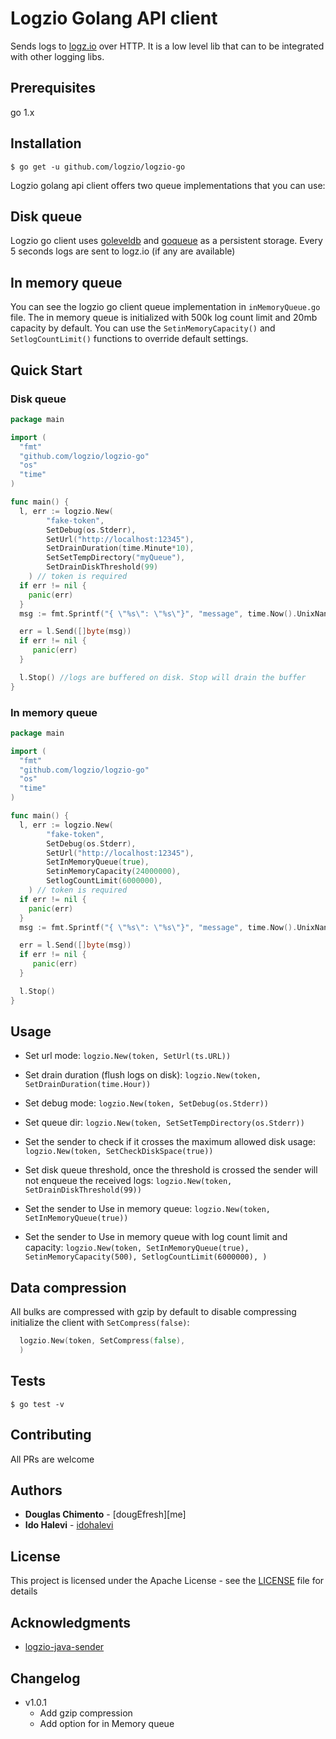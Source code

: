 # Logzio Golang API client

Sends logs to [logz.io](https://logz.io) over HTTP. It is a low level lib that can to be integrated with other logging libs.

[comment]: <> ([![GoDoc][doc-img]][doc] [![Build Status][ci-img]][ci] [![Coverage Status][cov-img]][cov] [![Go Report][report-img]][report])

## Prerequisites
go 1.x

## Installation
```shell
$ go get -u github.com/logzio/logzio-go
```
Logzio golang api client offers two queue implementations that you can use:
## Disk queue
Logzio go client uses [goleveldb](https://github.com/syndtr/goleveldb) and [goqueue](github.com/beeker1121/goque) as a persistent storage.
Every 5 seconds logs are sent to logz.io (if any are available)

## In memory queue
You can see the logzio go client queue implementation in `inMemoryQueue.go` file. The in memory queue is initialized with 500k log count limit and 20mb capacity by default.
You can use the `SetinMemoryCapacity()` and `SetlogCountLimit()` functions to override default settings.


## Quick Start

### Disk queue
```go
package main

import (
  "fmt"
  "github.com/logzio/logzio-go"
  "os"
  "time"
)

func main() {
  l, err := logzio.New(
  		"fake-token",
  		SetDebug(os.Stderr),
  		SetUrl("http://localhost:12345"),
  		SetDrainDuration(time.Minute*10),
        SetSetTempDirectory("myQueue"),
        SetDrainDiskThreshold(99)
  	) // token is required
  if err != nil {
    panic(err)
  }
  msg := fmt.Sprintf("{ \"%s\": \"%s\"}", "message", time.Now().UnixNano())

  err = l.Send([]byte(msg))
  if err != nil {
     panic(err)
  }

  l.Stop() //logs are buffered on disk. Stop will drain the buffer
}
```

### In memory queue
```go
package main

import (
  "fmt"
  "github.com/logzio/logzio-go"
  "os"
  "time"
)

func main() {
  l, err := logzio.New(
  		"fake-token",
  		SetDebug(os.Stderr),
  		SetUrl("http://localhost:12345"),
	    SetInMemoryQueue(true),
	    SetinMemoryCapacity(24000000),
	    SetlogCountLimit(6000000),
  	) // token is required
  if err != nil {
    panic(err)
  }
  msg := fmt.Sprintf("{ \"%s\": \"%s\"}", "message", time.Now().UnixNano())

  err = l.Send([]byte(msg))
  if err != nil {
     panic(err)
  }

  l.Stop() 
}
```

## Usage

- Set url mode:
    `logzio.New(token, SetUrl(ts.URL))`

- Set drain duration (flush logs on disk):
    `logzio.New(token, SetDrainDuration(time.Hour))`

- Set debug mode:
    `logzio.New(token, SetDebug(os.Stderr))`

- Set queue dir:
    `logzio.New(token, SetSetTempDirectory(os.Stderr))`

- Set the sender to check if it crosses the maximum allowed disk usage:
    `logzio.New(token, SetCheckDiskSpace(true))`

- Set disk queue threshold, once the threshold is crossed the sender will not enqueue the received logs:
    `logzio.New(token, SetDrainDiskThreshold(99))`

- Set the sender to Use in memory queue:
  `logzio.New(token, SetInMemoryQueue(true))`

- Set the sender to Use in memory queue with log count limit and capacity:
  `logzio.New(token,
  SetInMemoryQueue(true),
  SetinMemoryCapacity(500),
  SetlogCountLimit(6000000),
  )`
  
## Data compression
All bulks are compressed with gzip by default to disable compressing initialize the client with `SetCompress(false)`:
```go
  logzio.New(token, SetCompress(false),
  )
```

## Tests

```shell
$ go test -v

```



## Contributing
 All PRs are welcome

## Authors

* **Douglas Chimento**  - [dougEfresh][me]
* **Ido Halevi**  - [idohalevi](https://github.com/idohalevi)


## License

This project is licensed under the Apache License - see the [LICENSE](LICENSE) file for details

## Acknowledgments

* [logzio-java-sender](https://github.com/logzio/logzio-java-sender)


## Changelog
- v1.0.1
    - Add gzip compression
    - Add option for in Memory queue
